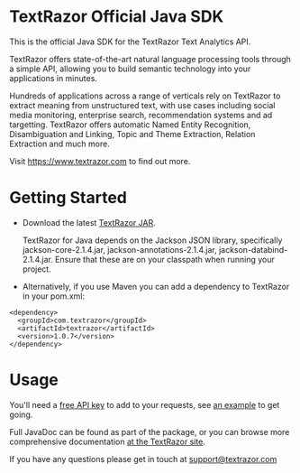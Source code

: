 TextRazor Official Java SDK
===========================

This is the official Java SDK for the TextRazor Text Analytics API.

TextRazor offers state-of-the-art natural language processing tools through a simple API, allowing you to build semantic technology into your applications in minutes.

Hundreds of applications across a range of verticals rely on TextRazor to extract meaning from unstructured text, with use cases including social media monitoring, enterprise search, recommendation systems and ad targetting.
TextRazor offers automatic Named Entity Recognition, Disambiguation and Linking, Topic and Theme Extraction, Relation Extraction and much more.

Visit https://www.textrazor.com to find out more.

Getting Started
===============

- Download the latest [TextRazor JAR](https://github.com/TextRazor/textrazor-java/blob/master/bin/textrazor-1.0.7.jar).
  
  TextRazor for Java depends on the Jackson JSON library, specifically jackson-core-2.1.4.jar, jackson-annotations-2.1.4.jar, jackson-databind-2.1.4.jar.  Ensure that these are on your classpath when running your project.

- Alternatively, if you use Maven you can add a dependency to TextRazor in your pom.xml:

```
<dependency>
  <groupId>com.textrazor</groupId>
  <artifactId>textrazor</artifactId>
  <version>1.0.7</version>
</dependency> 
```

Usage
=====

You'll need a [free API key](https://www.textrazor.com) to add to your requests, see [an example](https://github.com/crayston/textrazor-java/blob/master/test/com/textrazor/TestTextRazor.java) to get going.

Full JavaDoc can be found as part of the package, or you can browse more comprehensive documentation [at the TextRazor site](https://www.textrazor.com/docs/java).

If you have any questions please get in touch at support@textrazor.com
